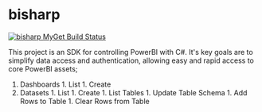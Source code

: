 # bisharp

[![bisharp MyGet Build Status](https://www.myget.org/BuildSource/Badge/bisharp?identifier=1becfa4c-f07d-4a7b-b6c2-3a0222f0bd53)](https://www.myget.org/)

This project is an SDK for controlling PowerBI with C#. It's key goals are to simplify data access and authentication, allowing 
easy and rapid access to core PowerBI assets;

  1. Dashboards
    1. List
    1. Create
  1. Datasets
    1. List
	1. Create
	1. List Tables
	1. Update Table Schema
	1. Add Rows to Table
	1. Clear Rows from Table



